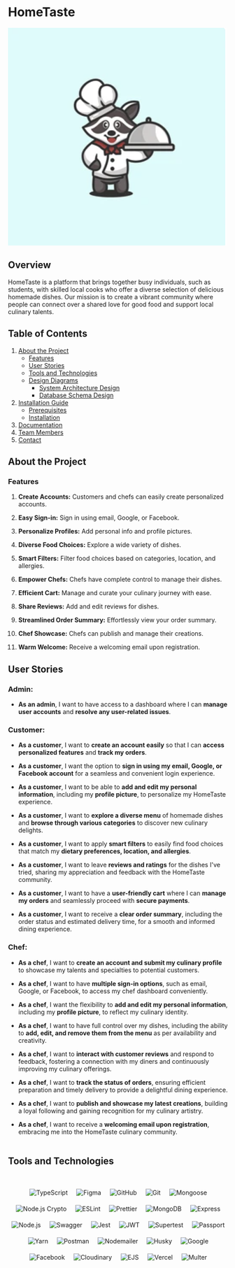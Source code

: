 # HomeTaste

![HomeTaste Logo](./assets/logo.png)

## Overview

HomeTaste is a platform that brings together busy individuals, such as students, with skilled local cooks who offer a diverse selection of delicious homemade dishes. Our mission is to create a vibrant community where people can connect over a shared love for good food and support local culinary talents.

## Table of Contents

1. [About the Project](#about-the-project)
   - [Features](#features)
   - [User Stories](#user-stories)
   - [Tools and Technologies](#tools-and-technologies)
   - [Design Diagrams](#design-diagrams)
     - [System Architecture Design](#system-architecture-design)
     - [Database Schema Design](#database-schema-design)
2. [Installation Guide](#installation-guide)
   - [Prerequisites](#prerequisites)
   - [Installation](#installation)
3. [Documentation](#documentation)
4. [Team Members](#team-members)
5. [Contact](#contact)

## About the Project

### Features

1. **Create Accounts:** Customers and chefs can easily create personalized accounts.

2. **Easy Sign-in:** Sign in using email, Google, or Facebook.

3. **Personalize Profiles:** Add personal info and profile pictures.

4. **Diverse Food Choices:** Explore a wide variety of dishes.

5. **Smart Filters:** Filter food choices based on categories, location, and allergies.

6. **Empower Chefs:** Chefs have complete control to manage their dishes.

7. **Efficient Cart:** Manage and curate your culinary journey with ease.

8. **Share Reviews:** Add and edit reviews for dishes.

9. **Streamlined Order Summary:** Effortlessly view your order summary.

10. **Chef Showcase:** Chefs can publish and manage their creations.

11. **Warm Welcome:** Receive a welcoming email upon registration.

## User Stories

### Admin:

- **As an admin**, I want to have access to a dashboard where I can **manage user accounts** and **resolve any user-related issues**.

### Customer:

- **As a customer**, I want to **create an account easily** so that I can **access personalized features** and **track my orders**.

- **As a customer**, I want the option to **sign in using my email, Google, or Facebook account** for a seamless and convenient login experience.

- **As a customer**, I want to be able to **add and edit my personal information**, including my **profile picture**, to personalize my HomeTaste experience.

- **As a customer**, I want to **explore a diverse menu** of homemade dishes and **browse through various categories** to discover new culinary delights.

- **As a customer**, I want to apply **smart filters** to easily find food choices that match my **dietary preferences, location, and allergies**.

- **As a customer**, I want to leave **reviews and ratings** for the dishes I've tried, sharing my appreciation and feedback with the HomeTaste community.

- **As a customer**, I want to have a **user-friendly cart** where I can **manage my orders** and seamlessly proceed with **secure payments**.

- **As a customer**, I want to receive a **clear order summary**, including the order status and estimated delivery time, for a smooth and informed dining experience.

### Chef:

- **As a chef**, I want to **create an account and submit my culinary profile** to showcase my talents and specialties to potential customers.

- **As a chef**, I want to have **multiple sign-in options**, such as email, Google, or Facebook, to access my chef dashboard conveniently.

- **As a chef**, I want the flexibility to **add and edit my personal information**, including my **profile picture**, to reflect my culinary identity.

- **As a chef**, I want to have full control over my dishes, including the ability to **add, edit, and remove them from the menu** as per availability and creativity.

- **As a chef**, I want to **interact with customer reviews** and respond to feedback, fostering a connection with my diners and continuously improving my culinary offerings.

- **As a chef**, I want to **track the status of orders**, ensuring efficient preparation and timely delivery to provide a delightful dining experience.

- **As a chef**, I want to **publish and showcase my latest creations**, building a loyal following and gaining recognition for my culinary artistry.

- **As a chef**, I want to receive a **welcoming email upon registration**, embracing me into the HomeTaste culinary community.
  <br>
  <br>

## Tools and Technologies

<br>
<br>

<div style="display: flex; justify-content: center; align-items: center; flex-wrap: wrap; gap: 20px;">

  <a href="https://www.typescriptlang.org/" style="text-decoration: none;">
    <img src="https://img.shields.io/badge/TypeScript-3178C6?style=flat&logo=typescript&logoColor=white" alt="TypeScript">
  </a>
  
  <a href="https://www.figma.com/" style="text-decoration: none;">
    <img src="https://img.shields.io/badge/Figma-F24E1E?style=flat&logo=figma&logoColor=white" alt="Figma">
  </a>

  <a href="https://github.com/" style="text-decoration: none;">
    <img src="https://img.shields.io/badge/GitHub-181717?style=flat&logo=github&logoColor=white" alt="GitHub">
  </a>
  
  <a href="https://git-scm.com/" style="text-decoration: none;">
    <img src="https://img.shields.io/badge/Git-F05032?style=flat&logo=git&logoColor=white" alt="Git">
  </a>

  <a href="https://mongoosejs.com/" style="text-decoration: none;">
    <img src="https://img.shields.io/badge/mongoose-880000?style=flat&logo=mongoose&logoColor=white" alt="Mongoose">
  </a>

   <a href="https://nodejs.org/api/crypto.html" style="text-decoration: none;">
    <img src="https://img.shields.io/badge/Node.js_Crypto-43853D?style=flat&logo=node.js&logoColor=white" alt="Node.js Crypto">
  </a>

  <a href="https://eslint.org/" style="text-decoration: none;">
    <img src="https://img.shields.io/badge/ESLint-4B32C3?style=flat&logo=eslint&logoColor=white" alt="ESLint">
  </a>
  
  <a href="https://prettier.io/" style="text-decoration: none;">
    <img src="https://img.shields.io/badge/Prettier-F7B93E?style=flat&logo=Prettier&logoColor=white" alt="Prettier">
  </a>
  
  <a href="https://www.mongodb.com/" style="text-decoration: none;">
    <img src="https://img.shields.io/badge/MongoDB-47A248?style=flat&logo=mongodb&logoColor=white" alt="MongoDB">
  </a>
  
  <a href="https://expressjs.com/" style="text-decoration: none;">
    <img src="https://img.shields.io/badge/Express-000000?style=flat&logo=express&logoColor=white" alt="Express">
  </a>

  <a href="https://nodejs.org/" style="text-decoration: none;">
    <img src="https://img.shields.io/badge/Node.js-339933?style=flat&logo=node.js&logoColor=white" alt="Node.js">
  </a>
  
  <a href="https://swagger.io/" style="text-decoration: none;">
    <img src="https://img.shields.io/badge/Swagger-85EA2D?style=flat&logo=swagger&logoColor=white" alt="Swagger">
  </a>
  
  <a href="https://jestjs.io/" style="text-decoration: none;">
    <img src="https://img.shields.io/badge/Jest-C21325?style=flat&logo=jest&logoColor=white" alt="Jest">
  </a>
  
  <a href="https://jwt.io/" style="text-decoration: none;">
    <img src="https://img.shields.io/badge/JWT-000000?style=flat&logo=json-web-tokens&logoColor=white" alt="JWT">
  </a>
  
  <a href="https://github.com/visionmedia/supertest" style="text-decoration: none;">
    <img src="https://img.shields.io/badge/supertest-413E66?style=flat&logo=supertest&logoColor=white" alt="Supertest">
  </a>
  
<a href="https://www.passportjs.org/" style="text-decoration: none;">
    <img src="https://img.shields.io/badge/passport-FFFFFF?style=flat&logo=passport" alt="Passport">
  </a>
  
  <a href="https://yarnpkg.com/" style="text-decoration: none;">
    <img src="https://img.shields.io/badge/yarn-FFFFFF?style=flat&logo=yarn" alt="Yarn">
  </a>
  
  <a href="https://www.postman.com/" style="text-decoration: none;">
    <img src="https://img.shields.io/badge/postman-FFFFFF?style=flat&logo=postman" alt="Postman">
  </a>
  
  <a href="https://nodemailer.com/" style="text-decoration: none;">
    <img src="https://img.shields.io/badge/nodemailer-22B573?style=flat&logo=nodemailer" alt="Nodemailer">
  </a>
  
  <a href="https://www.npmjs.com/package/husky" style="text-decoration: none;">
    <img src="https://img.shields.io/badge/husky-FFFFFF?style=flat&logo=husky" alt="Husky">
  </a>

  <a href="https://www.google.com/" style="text-decoration: none;">
    <img src="https://img.shields.io/badge/google-FFFFFF?style=flat&logo=google" alt="Google">
  </a>
  
  <a href="https://www.facebook.com/" style="text-decoration: none;">
    <img src="https://img.shields.io/badge/facebook-1877F2?style=flat&logo=facebook&logoColor=white" alt="Facebook">
  </a>
  
  <a href="https://cloudinary.com/" style="text-decoration: none;">
    <img src="https://img.shields.io/badge/Cloudinary-4285F4?style=flat&logo=cloudinary&logoColor=white" alt="Cloudinary">
  </a>

  <a href="https://ejs.co/" style="text-decoration: none;">
    <img src="https://img.shields.io/badge/EJS-33475B?style=flat&logo=ejs&logoColor=white" alt="EJS">
  </a>
  
  <a href="https://vercel.com/" style="text-decoration: none;">
    <img src="https://img.shields.io/badge/Vercel-000000?style=flat&logo=vercel&logoColor=white" alt="Vercel">
  </a>
  
  <a href="https://github.com/expressjs/multer" style="text-decoration: none;">
    <img src="https://img.shields.io/badge/Multer-FF6F61?style=flat&logo=multer&logoColor=white" alt="Multer">
  </a>

</div>
